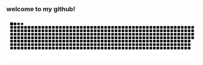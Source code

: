 ### welcome to my github!

![snake gif](https://github.com/bigcachemoney/bigcachemoney/blob/output/github-contribution-grid-snake.svg#gh-dark-mode-only)


<!--
**bigcachemoney/bigcachemoney** is a ✨ _special_ ✨ repository because its `README.md` (this file) appears on your GitHub profile.

Here are some ideas to get you started:

- 🔭 I’m currently working on ...
- 🌱 I’m currently learning ...
- 👯 I’m looking to collaborate on ...
- 🤔 I’m looking for help with ...
- 💬 Ask me about ...
- 📫 How to reach me: ...
- 😄 Pronouns: ...
- ⚡ Fun fact: ...
-->
